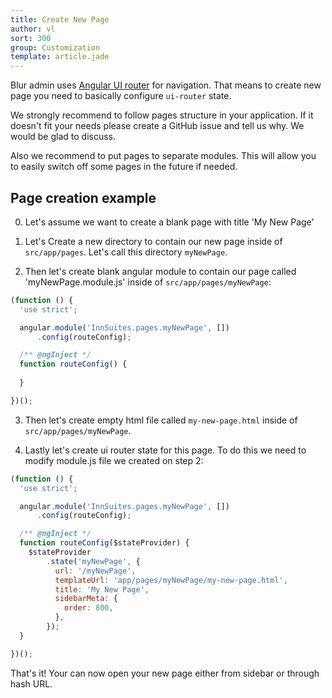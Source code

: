 ```yaml
---
title: Create New Page
author: vl
sort: 300
group: Customization
template: article.jade
---
```


Blur admin uses [Angular UI router](https://github.com/angular-ui/ui-router) for navigation. 
That means to create new page you need to basically configure `ui-router` state.

We strongly recommend to follow pages structure in your application. 
If it doesn't fit your needs please create a GitHub issue and tell us why. We would be glad to discuss. 

Also we recommend to put pages to separate modules. 
This will allow you to easily switch off some pages in the future if needed.

## Page creation example

0) Let's assume we want to create a blank page with title 'My New Page'

1) Let's Create a new directory to contain our new page inside of `src/app/pages`. Let's call this directory `myNewPage`.

2) Then let's create blank angular module to contain our page called 'myNewPage.module.js' inside of `src/app/pages/myNewPage`:

```javascript
(function () {
  'use strict';

  angular.module('InnSuites.pages.myNewPage', [])
      .config(routeConfig);

  /** @ngInject */
  function routeConfig() {
   
  }

})();
```

3) Then let's create empty html file called `my-new-page.html` inside of `src/app/pages/myNewPage`.

4) Lastly let's create ui router state for this page. To do this we need to modify module.js file we created on step 2:
```javascript
(function () {
  'use strict';

  angular.module('InnSuites.pages.myNewPage', [])
      .config(routeConfig);

  /** @ngInject */
  function routeConfig($stateProvider) {
    $stateProvider
        .state('myNewPage', {
          url: '/myNewPage',
          templateUrl: 'app/pages/myNewPage/my-new-page.html',
          title: 'My New Page',
          sidebarMeta: {
            order: 800,
          },
        });
  }

})();
```

That's it! Your can now open your new page either from sidebar or through hash URL.

